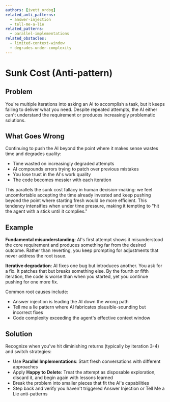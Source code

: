 ```yaml
---
authors: [ivett_ordog]
related_anti_patterns:
  - answer-injection
  - tell-me-a-lie
related_patterns:
  - parallel-implementations
related_obstacles:
  - limited-context-window
  - degrades-under-complexity
---
```


# Sunk Cost (Anti-pattern)

## Problem
You're multiple iterations into asking an AI to accomplish a task, but it keeps failing to deliver what you need. Despite repeated attempts, the AI either can't understand the requirement or produces increasingly problematic solutions.

## What Goes Wrong
Continuing to push the AI beyond the point where it makes sense wastes time and degrades quality:
- Time wasted on increasingly degraded attempts
- AI compounds errors trying to patch over previous mistakes
- You lose trust in the AI's work quality
- The code becomes messier with each iteration

This parallels the sunk cost fallacy in human decision-making: we feel uncomfortable accepting the time already invested and keep pushing beyond the point where starting fresh would be more efficient. This tendency intensifies when under time pressure, making it tempting to "hit the agent with a stick until it complies."

## Example

**Fundamental misunderstanding**: AI's first attempt shows it misunderstood the core requirement and produces something far from the desired outcome. Rather than reverting, you keep prompting for adjustments that never address the root issue.

**Iterative degradation**: AI fixes one bug but introduces another. You ask for a fix. It patches that but breaks something else. By the fourth or fifth iteration, the code is worse than when you started, yet you continue pushing for one more fix.

Common root causes include:
- Answer injection is leading the AI down the wrong path
- Tell me a lie pattern where AI fabricates plausible-sounding but incorrect fixes
- Code complexity exceeding the agent's effective context window

## Solution
Recognize when you've hit diminishing returns (typically by iteration 3-4) and switch strategies:
- Use **Parallel Implementations**: Start fresh conversations with different approaches
- Apply **Happy to Delete**: Treat the attempt as disposable exploration, discard it, and begin again with lessons learned
- Break the problem into smaller pieces that fit the AI's capabilities
- Step back and verify you haven't triggered Answer Injection or Tell Me a Lie anti-patterns

